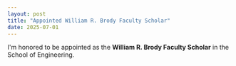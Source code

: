 ```yaml
---
layout: post
title: "Appointed William R. Brody Faculty Scholar"
date: 2025-07-01
---
```

I'm honored to be appointed as the **William R. Brody Faculty Scholar** in the School of Engineering.
